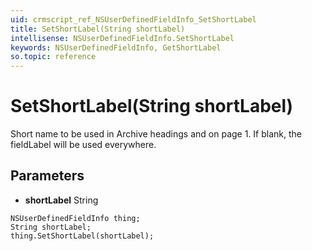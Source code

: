 ```yaml
---
uid: crmscript_ref_NSUserDefinedFieldInfo_SetShortLabel
title: SetShortLabel(String shortLabel)
intellisense: NSUserDefinedFieldInfo.SetShortLabel
keywords: NSUserDefinedFieldInfo, GetShortLabel
so.topic: reference
---
```


# SetShortLabel(String shortLabel)

Short name to be used in Archive headings and on page 1. If blank, the fieldLabel will be used everywhere.

## Parameters

* **shortLabel** String

```crmscript
NSUserDefinedFieldInfo thing;
String shortLabel;
thing.SetShortLabel(shortLabel);
```

